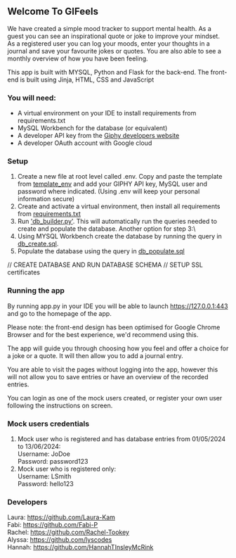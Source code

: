 ## Welcome To GIFeels 
We have created a simple mood tracker to support mental health. As a guest you can see an inspirational quote or joke to improve your mindset. As a registered user you can log your moods, enter your thoughts in a journal and save your favourite jokes or quotes. You are also able to see a monthly overview of how you have been feeling.

This app is built with MYSQL, Python and Flask for the back-end. The front-end is built using Jinja, HTML, CSS and JavaScript

### You will need:

- A virtual environment on your IDE to install requirements from requirements.txt
- MySQL Workbench for the database (or equivalent)
- A developer API key from the [Giphy developers website](https://developers.giphy.com/)
- A developer OAuth account with Google cloud 


### Setup 
1. Create a new file at root level called .env. Copy and paste the template from [template_env](/template_env) and add your GIPHY API key, MySQL user and password where indicated. (Using .env will keep your personal information secure)
2. Create and activate a virtual environment, then install all requirements from [requirements.txt](/requirements.txt)
3. Run ['db_builder.py'](/database/db_builder.py). This will automatically run the queries needed to create and populate the database.
Another option for step 3:\
3. Using MYSQL Workbench create the database by running the query in [db_create.sql](/DB_Setup/db_create.sql).
4. Populate the database using the query in [db_populate.sql](/DB_Setup/db.populate.sql)

// CREATE DATABASE AND RUN DATABASE SCHEMA 
// SETUP SSL certificates 

### Running the app
By running app.py in your IDE you will be able to launch https://127.0.0.1:443 and go to the homepage of the app.

Please note: the front-end design has been optimised for Google Chrome Browser and for the best experience, we'd recommend using this.

The app will guide you through choosing how you feel and offer a choice for a joke or a quote. It will then allow you to add a journal entry.

You are able to visit the pages without logging into the app, however this will not allow you to save entries or have an overview of the recorded entries.

You can login as one of the mock users created, or register your own user following the instructions on screen.

### Mock users credentials
1. Mock user who is registered and has database entries from 01/05/2024 to 13/06/2024:\
Username: JoDoe\
Password: password123
2. Mock user who is registered only:\
Username: LSmith\
Password: hello123

### Developers

Laura: https://github.com/Laura-Kam \
Fabi: https://github.com/Fabi-P \
Rachel: https://github.com/Rachel-Tookey \
Alyssa: https://github.com/lyscodes \
Hannah: https://github.com/HannahTInsleyMcRink
